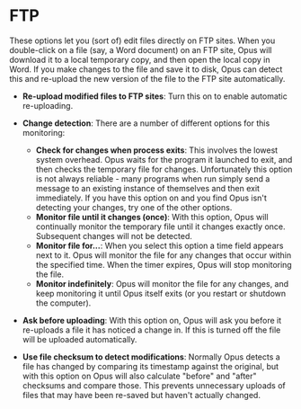 # FTP

These options let you (sort of) edit files directly on FTP sites. When you double-click on a file (say, a Word document) on an FTP site, Opus will download it to a local temporary copy, and then open the local copy in Word. If you make changes to the file and save it to disk, Opus can detect this and re-upload the new version of the file to the FTP site automatically.

- **Re-upload modified files to FTP sites**: Turn this on to enable automatic re-uploading.
- **Change detection**: There are a number of different options for this monitoring:
  - **Check for changes when process exits**: This involves the lowest system overhead. Opus waits for the program it launched to exit, and then checks the temporary file for changes. Unfortunately this option is not always reliable - many programs when run simply send a message to an existing instance of themselves and then exit immediately. If you have this option on and you find Opus isn't detecting your changes, try one of the other options.
  - **Monitor file until it changes (once)**: With this option, Opus will continually monitor the temporary file until it changes exactly once. Subsequent changes will not be detected.
  - **Monitor file for...**: When you select this option a time field appears next to it. Opus will monitor the file for any changes that occur within the specified time. When the timer expires, Opus will stop monitoring the file.
  - **Monitor indefinitely**: Opus will monitor the file for any changes, and keep monitoring it until Opus itself exits (or you restart or shutdown the computer).

- **Ask before uploading**: With this option on, Opus will ask you before it re-uploads a file it has noticed a change in. If this is turned off the file will be uploaded automatically.

- **Use file checksum to detect modifications**: Normally Opus detects a file has changed by comparing its timestamp against the original, but with this option on Opus will also calculate "before" and "after" checksums and compare those. This prevents unnecessary uploads of files that may have been re-saved but haven't actually changed.
